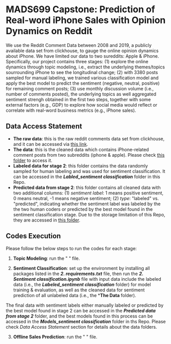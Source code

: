 # MADS699 Capstone: Prediction of Real-word iPhone Sales with Opinion Dynamics on Reddit

We use the Reddit Comment Data between 2008 and 2019, a publicly available data set from clickhouse, to gauge the online opinion dynamics about iPhone. We have limited our data to two sureddits: Apple & iPhone. Specifically, our project contains three stages: (1) explore the online dynamics through topic modeling, i.e.,   extract the underlying themes/topics sourrounding iPhone to see the longitudinal change; (2) with 3380 posts sampled for manual labeling, we trained various classification model and apply the best model to predict the sentiment (negative, neutral, positive) for remaining comment posts; (3) use monthly discussion volume (i.e., number of comments posted), the underlying topics as well aggregated sentiment strengh obtained in the first two steps, together with some external factors (e.g., GDP) to explore how social media would reflect or correlate with real-word business metrics (e.g., iPhone sales).

## Data Access Statement
- **The raw data**: this is the raw reddit comments data set from clickhouse, and it can be accessed via [this link](https://clickhouse.com/docs/en/getting-started/example-datasets/reddit-comments).  
- **The data**: this is the cleaned data which contains iPhone-related comment posts from two subreddits (iphone & apple). Please check [this folder](https://drive.google.com/drive/folders/10toX4JXv3NHkC5owntA7LWuxKkyROyIe?usp=sharing) to access it. 
- **Labeled data for stage 2**: this folder contains the data randomly sampled for human labeling and was used for sentiment classification. It can be accessed in the ***Labled_sentiment classification*** folder in this Repo.    
- **Predicted data from stage 2**:  this folder contains all cleaned data with two additional columns: (1) *sentiment label*: 1 means positive sentiment, 0 means neutral, -1 means negative sentiment; (2) *type*: "labeled" vs. "predicted", indicating whether the sentiment label was labeled by the the two human coders or predicted by the best model found in the sentiment classification stage. Due to the storage limitation of this Repo, they are accessed in [this folder](https://drive.google.com/drive/folders/1-ybm8bWPhP7-qCwKiNedACQkUJA2WbLN?usp=sharing).  

## Codes Execution 
Please follow the below steps to run the codes for each stage:

1. **Topic Modeling**: run the " " file.
   
2. **Sentiment Classification**: set up the environment by installing all packages listed in the ***2. requirements.txt*** file, then run the ***2. Sentiment classification.ipynb*** file with input data include the labeled data (i.e., the ***Labeled_sentiment classification*** folder) for model training & evaluation, as well as the cleaned data for sentiment prediction of all unlabeled data (i.e., the ***The Data** folder).
   
The final data with sentiment labels either manually labeled or predicted by the best model found in stage 2 can be accessed in the ***Predicted data from stage 2*** folder, and the best models found in this process can be accessed in the ***Models_sentiment classification*** folder in ths Repo. Please check *Data Access Statement* section for details about the data folders.

3. **Offline Sales Prediction**: run the " " file.
